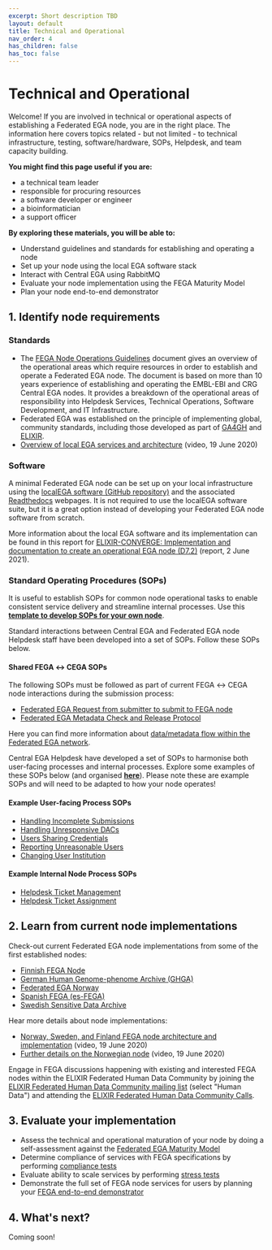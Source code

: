 ```yaml
---
excerpt: Short description TBD
layout: default
title: Technical and Operational
nav_order: 4
has_children: false
has_toc: false
---
```

# Technical and Operational

Welcome! If you are involved in technical or operational aspects of establishing a Federated EGA node, you are in the right place. The information here covers topics related - but not limited - to technical infrastructure, testing, software/hardware, SOPs, Helpdesk, and team capacity building.

**You might find this page useful if you are:**
- a technical team leader
- responsible for procuring resources 
- a software developer or engineer
- a bioinformatician
- a support officer

**By exploring these materials, you will be able to:**
- Understand guidelines and standards for establishing and operating a node
- Set up your node using the local EGA software stack
- Interact with Central EGA using RabbitMQ
- Evaluate your node implementation using the FEGA Maturity Model
- Plan your node end-to-end demonstrator

## 1. Identify node requirements

### Standards

- The [FEGA Node Operations Guidelines](https://ega-archive.org/files/EGA-Node-Operations-v2.pdf) document gives an overview of the operational areas which require resources in order to establish and operate a Federated EGA node. The document is based on more than 10 years experience of establishing and operating the EMBL-EBI and CRG Central EGA nodes. It provides a breakdown of the operational areas of responsibility into Helpdesk Services, Technical Operations, Software Development, and IT Infrastructure.
- Federated EGA was established on the principle of implementing global, community standards, including those developed as part of [GA4GH](https://www.ga4gh.org/) and [ELIXIR](https://elixir-europe.org/).
- [Overview of local EGA services and architecture](https://www.youtube.com/watch?v=k9R8W3V3ugU) (video, 19 June 2020)

### Software

A minimal Federated EGA node can be set up on your local infrastructure using the [localEGA software (GitHub repository)](https://github.com/EGA-archive/LocalEGA) and the associated [Readthedocs](https://localega.readthedocs.io/) webpages. It is not required to use the localEGA software suite, but it is a great option instead of developing your Federated EGA node software from scratch.

More information about the local EGA software and its implementation can be found in this report for [ELIXIR-CONVERGE: Implementation and documentation to create an operational EGA node (D7.2)](https://zenodo.org/record/4893191) (report, 2 June 2021).

### Standard Operating Procedures (SOPs)

It is useful to establish SOPs for common node operational tasks to enable consistent service delivery and streamline internal processes. Use this **[template to develop SOPs for your own node](https://docs.google.com/document/d/1BWPL9I9PlWiea6k-vcDDwaMu3rM5FSdV_0n8u7hAQpg/edit?usp=sharing)**.

Standard interactions between Central EGA and Federated EGA node Helpdesk staff have been developed into a set of SOPs. Follow these SOPs below.

#### Shared FEGA &harr; CEGA SOPs

The following SOPs must be followed as part of current FEGA &harr; CEGA node interactions during the submission process:

- [Federated EGA Request from submitter to submit to FEGA node](https://docs.google.com/document/d/1c5YfLqGjCmRlG0NF9lsuU6IWUrCq4u8Ug3Ye5xMrxtI/edit?usp=sharing)
- [Federated EGA Metadata Check and Release Protocol](https://docs.google.com/document/d/1v7l_ODdh-yxyhWl8Y8R3IZC2hEy5x8KgjBQmFyEyGgw/edit?usp=sharing)

Here you can find more information about [data/metadata flow within the Federated EGA network](topics/data-metadata-management/#3-understand-data-definitions-and-flow).

Central EGA Helpdesk have developed a set of SOPs to harmonise both user-facing processes and internal processes. Explore some examples of these SOPs below (and organised **[here](https://drive.google.com/drive/folders/14yFvXOxRyGl-ENogIB5TdogIUdL-gmfk?usp=sharing)**). Please note these are example SOPs and will need to be adapted to how your node operates!

#### Example User-facing Process SOPs
- [Handling Incomplete Submissions](https://docs.google.com/document/d/1gze9UW3yBN2TmFNFS3NFsHxPrdWNx-A74lFsxj8Xs_Q/edit?usp=sharing)
- [Handling Unresponsive DACs](https://docs.google.com/document/d/16_5G97hUUyU2-vjHAD-Yb7XNRCE6A_PQWRWERqnDSFY/edit?usp=sharing)
- [Users Sharing Credentials](https://docs.google.com/document/d/1NHNTmhfguAgCKyLuf1tQAdYWLAeCFBUeFYgONdd17bY/edit?usp=sharing)
- [Reporting Unreasonable Users](https://docs.google.com/document/d/1DC_HJaePbaDomNe-99fdAyZ1d4CodBfqU2uavCcpL3g/edit?usp=sharing)
- [Changing User Institution](https://docs.google.com/document/d/1geswkX9Com_Y4bnbLEtTKd0XXG6ByuADlCsLHppf074/edit?usp=sharing)

#### Example Internal Node Process SOPs
- [Helpdesk Ticket Management](https://docs.google.com/document/d/1qIURMTn6-cDv9ZxVsVkJSK5SUcK7Wq-jxbFuD_6gT34/edit?usp=sharing)
- [Helpdesk Ticket Assignment](https://docs.google.com/document/d/10GWK-iw12JF_JX0KL2aUTjsZ8G2liw2A-t_PV5Y81FY/edit?usp=sharing)

## 2. Learn from current node implementations

Check-out current Federated EGA node implementations from some of the first established nodes:
- [Finnish FEGA Node](https://research.csc.fi/-/fega)
- [German Human Genome-phenome Archive (GHGA)](https://www.ghga.de/)
- [Federated EGA Norway](https://ega.elixir.no/)
- [Spanish FEGA (es-FEGA)](https://fega-test.bsc.es/docs/)
- [Swedish Sensitive Data Archive](https://nbis.se/infrastructure/sensitive-data-archive.html)

Hear more details about node implementations:
- [Norway, Sweden, and Finland FEGA node architecture and implementation](https://www.youtube.com/watch?v=eEoKmMKGCc4) (video, 19 June 2020)
- [Further details on the Norwegian node](https://www.youtube.com/watch?v=DSd_UJyqoGU) (video, 19 June 2020)

Engage in FEGA discussions happening with existing and interested FEGA nodes within the ELIXIR Federated Human Data Community by joining the [ELIXIR Federated Human Data Community mailing list](https://elixir-europe.org/intranet/join-groups) (select "Human Data") and attending the [ELIXIR Federated Human Data Community Calls](https://docs.google.com/document/d/10OwVvHbJ7i1gI1Iw4zmVsOs8kDrG077Y52juehiFcmU/edit).

## 3. Evaluate your implementation

- Assess the technical and operational maturation of your node by doing a self-assessment against the [Federated EGA Maturity Model](https://inab.github.io/fega-mm/)
- Determine compliance of services with FEGA specifications by performing [compliance tests](TBD)
- Evaluate ability to scale services by performing [stress tests](TBD)
- Demonstrate the full set of FEGA node services for users by planning your [FEGA end-to-end demonstrator](https://docs.google.com/document/d/1m7WDC112e73Kw79baZcsRsQOkAAGKtp_AiqJRhrgtUk/edit?usp=sharing)

## 4. What's next?

Coming soon!